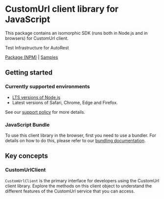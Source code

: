# CustomUrl client library for JavaScript

This package contains an isomorphic SDK (runs both in Node.js and in browsers) for CustomUrl client.

Test Infrastructure for AutoRest

[Package (NPM)](https://www.npmjs.com/package/@msinternal/custom-url) |
[Samples](https://github.com/Azure-Samples/azure-samples-js-management)

## Getting started

### Currently supported environments

- [LTS versions of Node.js](https://github.com/nodejs/release#release-schedule)
- Latest versions of Safari, Chrome, Edge and Firefox.

See our [support policy](https://github.com/Azure/azure-sdk-for-js/blob/main/SUPPORT.md) for more details.





### JavaScript Bundle
To use this client library in the browser, first you need to use a bundler. For details on how to do this, please refer to our [bundling documentation](https://aka.ms/AzureSDKBundling).

## Key concepts

### CustomUrlClient

`CustomUrlClient` is the primary interface for developers using the CustomUrl client library. Explore the methods on this client object to understand the different features of the CustomUrl service that you can access.

